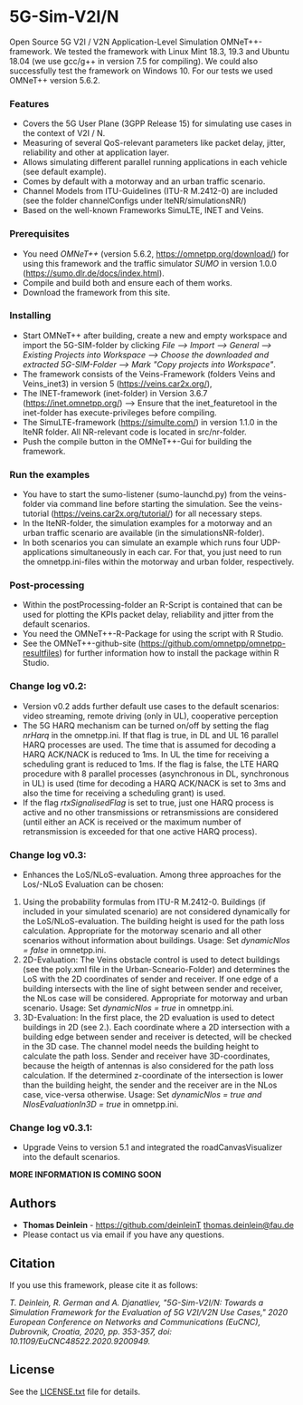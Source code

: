 # 5G-Sim-V2I/N
Open Source 5G V2I / V2N Application-Level Simulation OMNeT++-framework. 
We tested the framework with Linux Mint 18.3, 19.3 and Ubuntu 18.04 (we use gcc/g++ in version 7.5 for compiling). We could also successfully test the framework on Windows 10. For our tests we used OMNeT++ version 5.6.2.

### Features
* Covers the 5G User Plane (3GPP Release 15) for simulating use cases in the context of V2I / N.
* Measuring of several QoS-relevant parameters like packet delay, jitter, reliability and other at application layer.
* Allows simulating different parallel running applications in each vehicle (see default example).
* Comes by default with a motorway and an urban traffic scenario.
* Channel Models from ITU-Guidelines (ITU-R M.2412-0) are included (see the folder channelConfigs under lteNR/simulationsNR/)
* Based on the well-known Frameworks SimuLTE, INET and Veins.

### Prerequisites
* You need *OMNeT++* (version 5.6.2, https://omnetpp.org/download/) for using this framework and the traffic simulator *SUMO* in version 1.0.0 (https://sumo.dlr.de/docs/index.html).
* Compile and build both and ensure each of them works.
* Download the framework from this site.

### Installing
* Start OMNeT++ after building, create a new and empty workspace and import the 5G-SIM-folder by clicking *File --> Import --> General --> Existing Projects into Workspace --> Choose the downloaded and extracted 5G-SIM-Folder --> Mark "Copy projects into Workspace"*.
* The framework consists of the Veins-Framework (folders Veins and Veins_inet3) in version 5 (https://veins.car2x.org/), 
* The INET-framework (inet-folder) in Version 3.6.7 (https://inet.omnetpp.org/) --> Ensure that the inet_featuretool in the inet-folder has execute-privileges before compiling.
* The SimuLTE-framework (https://simulte.com/) in version 1.1.0 in the lteNR folder. All NR-relevant code is located in src/nr-folder.
* Push the compile button in the OMNeT++-Gui for building the framework.

### Run the examples
* You have to start the sumo-listener (sumo-launchd.py) from the veins-folder via command line before starting the simulation. See the veins-tutorial (https://veins.car2x.org/tutorial/) for all necessary steps.
* In the lteNR-folder, the simulation examples for a motorway and an urban traffic scenario are available (in the simulationsNR-folder). 
* In both scenarios you can simulate an example which runs four UDP-applications simultaneously in each car. For that, you just need to run the omnetpp.ini-files within the motorway and urban folder, respectively.

### Post-processing
* Within the postProcessing-folder an R-Script is contained that can be used for plotting the KPIs packet delay, reliability and jitter from the default scenarios.
* You need the OMNeT++-R-Package for using the script with R Studio.
* See the OMNeT++-github-site (https://github.com/omnetpp/omnetpp-resultfiles) for further information how to install the package within R Studio.

### Change log v0.2:
* Version v0.2 adds further default use cases to the default scenarios: video streaming, remote driving (only in UL), cooperative perception
* The 5G HARQ mechanism can be turned on/off by setting the flag *nrHarq* in the omnetpp.ini. If that flag is true, in DL and UL 16 parallel HARQ processes are used. The time that is assumed for decoding a HARQ ACK/NACK is reduced to 1ms. In UL the time for receiving a scheduling grant is reduced to 1ms. If the flag is false, the LTE HARQ procedure with 8 parallel processes (asynchronous in DL, synchronous in UL) is used (time for decoding a HARQ ACK/NACK is set to 3ms and also the time for receiving a scheduling grant) is used.
* If the flag *rtxSignalisedFlag* is set to true, just one HARQ process is active and no other transmissions or retransmissions are considered (until either an ACK is received or the maximum number of retransmission is exceeded for that one active HARQ process).

### Change log v0.3:
* Enhances the LoS/NLoS-evaluation. Among three approaches for the Los/-NLoS Evaluation can be chosen:
1. Using the probability formulas from ITU-R M.2412-0. Buildings (if included in your simulated scenario) are not considered dynamically for the LoS/NLoS-evaluation. The building height is used for the path loss calculation. Appropriate for the motorway scenario and all other scenarios without information about buildings. Usage: Set *dynamicNlos = false* in omnetpp.ini.
2. 2D-Evaluation: The Veins obstacle control is used to detect buildings (see the poly.xml file in the Urban-Scneario-Folder) and determines the LoS with the 2D coordinates of sender and receiver. If one edge of a building intersects with the line of sight between sender and receiver, the NLos case will be considered. Appropriate for motorway and urban scenario. Usage: Set *dynamicNlos = true* in omnetpp.ini.
3. 3D-Evaluation: In the first place, the 2D evaluation is used to detect buildings in 2D (see 2.). Each coordinate where a 2D intersection with a building edge between sender and receiver is detected, will be checked in the 3D case. The channel model needs the building height to calculate the path loss. Sender and receiver have 3D-coordinates, because the heigth of antennas is also considered for the path loss calculation. If the determined z-coordinate of the intersection is lower than the building height, the sender and the receiver are in the NLos case, vice-versa otherwise. Usage: Set *dynamicNlos = true and NlosEvaluationIn3D = true* in omnetpp.ini.

### Change log v0.3.1:
* Upgrade Veins to version 5.1 and integrated the roadCanvasVisualizer into the default scenarios.

**MORE INFORMATION IS COMING SOON**

## Authors

* **Thomas Deinlein** - https://github.com/deinleinT    thomas.deinlein@fau.de
* Please contact us via email if you have any questions.

## Citation

If you use this framework, please cite it as follows:

*T. Deinlein, R. German and A. Djanatliev, "5G-Sim-V2I/N: Towards a Simulation Framework for the Evaluation of 5G V2I/V2N Use Cases," 2020 European Conference on Networks and Communications (EuCNC), Dubrovnik, Croatia, 2020, pp. 353-357, doi: 10.1109/EuCNC48522.2020.9200949.*

## License

See the [LICENSE.txt](LICENSE.txt) file for details.
